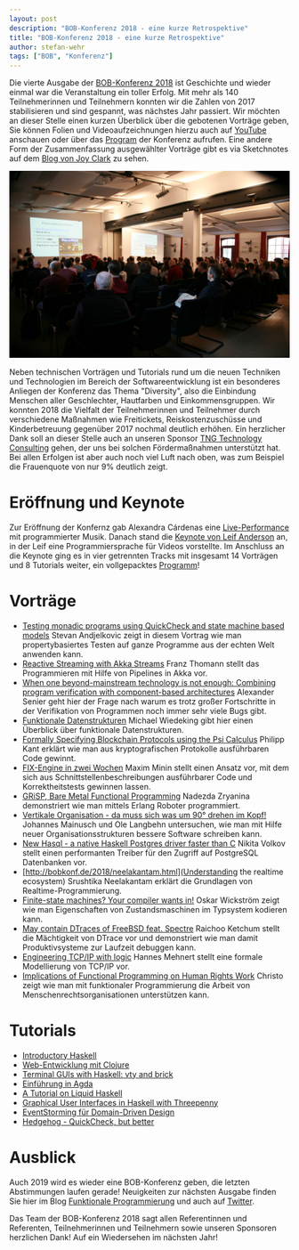 ```yaml
---
layout: post
description: "BOB-Konferenz 2018 - eine kurze Retrospektive"
title: "BOB-Konferenz 2018 - eine kurze Retrospektive"
author: stefan-wehr
tags: ["BOB", "Konferenz"]
---
```


Die vierte Ausgabe der [BOB-Konferenz 2018](http://bobkonf.de/2018/de/)
ist Geschichte und wieder einmal
war die Veranstaltung ein toller Erfolg. Mit mehr als 140 Teilnehmerinnen
und Teilnehmern
konnten wir die Zahlen von 2017 stabilisieren und sind gespannt, was
nächstes Jahr passiert. Wir möchten an dieser Stelle einen kurzen
Überblick über die gebotenen Vorträge geben, Sie können Folien und
Videoaufzeichnungen hierzu auch auf
[YouTube](https://www.youtube.com/channel/UC2svxmX1Bfyaln2bs9ZsyGA)
anschauen oder über das [Program](http://bobkonf.de/2018/de/program.html)
der Konferenz aufrufen. Eine andere Form der Zusammenfassung ausgewählter Vorträge gibt
es via Sketchnotes auf dem
[Blog von Joy Clark](https://joyclark.org/sketchnote/conference/2018/02/23/bobkonf.html)
zu sehen.

<img src="/files/bob-2018-crowd.jpg">

Neben technischen Vorträgen und Tutorials rund um die neuen Techniken und
Technologien im Bereich der Softwareentwicklung ist ein besonderes Anliegen der Konferenz das Thema "Diversity",
also die Einbindung Menschen aller Geschlechter, Hautfarben
und Einkommensgruppen. Wir konnten 2018 die Vielfalt der Teilnehmerinnen
und Teilnehmer durch verschiedene
Maßnahmen wie Freitickets, Reiskostenzuschüsse und Kinderbetreuung gegenüber
2017 nochmal deutlich erhöhen.
Ein herzlicher Dank soll an
dieser Stelle auch an unseren Sponsor
[TNG Technology Consulting](https://www.tngtech.com/) gehen, der uns bei
solchen Fördermaßnahmen unterstützt hat.
Bei allen Erfolgen ist aber auch noch viel Luft nach oben, was zum Beispiel
die Frauenquote von nur 9% deutlich zeigt.

<!-- more start -->

# Eröffnung und Keynote
Zur Eröffnung der Konfernz gab Alexandra Cárdenas eine
[Live-Performance](http://bobkonf.de/2018/cardenas-performance.html)
mit programmierter Musik. Danach stand die
[Keynote von Leif Anderson](http://bobkonf.de/2018/andersen.html) an,
in der Leif eine Programmiersprache für Videos vorstellte. Im
Anschluss an die Keynote ging es in vier getrennten Tracks mit insgesamt
14 Vorträgen und 8 Tutorials weiter, ein vollgepacktes [Programm](http://bobkonf.de/2018/de/program.html)!

# Vorträge

* [Testing monadic programs using QuickCheck and state machine based models](http://bobkonf.de/2018/andjelkovic.html)
  Stevan Andjelkovic zeigt in diesem Vortrag wie man propertybasiertes Testen auf ganze Programme aus der echten Welt anwenden kann.
* [Reactive Streaming with Akka Streams](http://bobkonf.de/2018/thoma-akka.html)
  Franz Thomann stellt das Programmieren mit Hilfe von Pipelines in Akka vor.
* [When one beyond-mainstream technology is not enough: Combining program verification with component-based architectures](http://bobkonf.de/2018/senier.html)
  Alexander Senier geht hier der Frage nach warum es trotz großer Fortschritte in der Verifikation von Programmen noch immer sehr viele Bugs gibt.
* [Funktionale Datenstrukturen](http://bobkonf.de/2018/wiedeking.html)
  Michael Wiedeking gibt hier einen Überblick über funktionale Datenstrukturen.
* [Formally Specifying Blockchain Protocols using the Psi Calculus](http://bobkonf.de/2018/kant.html)
  Philipp Kant erklärt wie man aus kryptografischen Protokolle ausführbaren Code gewinnt.
* [FIX-Engine in zwei Wochen](http://bobkonf.de/2018/minin.html)
  Maxim Minin stellt einen Ansatz vor, mit dem sich aus Schnittstellenbeschreibungen ausführbarer Code und Korrektheitstests gewinnen lassen.
* [GRiSP, Bare Metal Functional Programming](http://bobkonf.de/2018/zryanina.html)
  Nadezda Zryanina demonstriert wie man mittels Erlang Roboter programmiert.
* [Vertikale Organisation - da muss sich was um 90° drehen im Kopf!](http://bobkonf.de/2018/mainusch.html)
  Johannes Mainusch und Ole Langbehn untersuchen, wie man mit Hilfe neuer Organisationsstrukturen bessere Software schreiben kann.
* [New Hasql - a native Haskell Postgres driver faster than C](http://bobkonf.de/2018/volkov.html)
  Nikita Volkov stellt einen performanten Treiber für den Zugriff auf PostgreSQL Datenbanken vor.
* [http://bobkonf.de/2018/neelakantam.html](Understanding the realtime ecosystem)
  Srushtika Neelakantam erklärt die Grundlagen von Realtime-Programmierung.
* [Finite-state machines? Your compiler wants in!](http://bobkonf.de/2018/wickstroem.html)
  Oskar Wickström zeigt wie man Eigenschaften von Zustandsmaschinen im Typsystem kodieren kann.
* [May contain DTraces of FreeBSD feat. Spectre](http://bobkonf.de/2018/ketchum.html)
  Raichoo Ketchum stellt die Mächtigkeit von DTrace vor und demonstriert wie man damit Produktivsysteme zur Laufzeit debuggen kann.
* [Engineering TCP/IP with logic](http://bobkonf.de/2018/mehnert.html)
  Hannes Mehnert stellt eine formale Modellierung von TCP/IP vor.
* [Implications of Functional Programming on Human Rights Work](http://bobkonf.de/2018/christo.html)
  Christo zeigt wie man mit funktionaler Programmierung die Arbeit von Menschenrechtsorganisationen unterstützen kann.

# Tutorials

* [Introductory Haskell](http://bobkonf.de/2018/heinzel.html)
* [Web-Entwicklung mit Clojure](http://bobkonf.de/2018/ludwig.html)
* [Terminal GUIs with Haskell: vty and brick](http://bobkonf.de/2018/thoma-terminal.html)
* [Einführung in Agda](http://bobkonf.de/2018/thiemann.html)
* [A Tutorial on Liquid Haskell](http://bobkonf.de/2018/loeh.html)
* [Graphical User Interfaces in Haskell with Threepenny](http://bobkonf.de/2018/apfelmus.html)
* [EventStorming für Domain-Driven Design](http://bobkonf.de/2018/rauch.html)
* [Hedgehog - QuickCheck, but better](http://bobkonf.de/2018/fischmann.html)

# Ausblick

Auch 2019 wird es wieder eine BOB-Konferenz geben, die letzten Abstimmungen laufen gerade!
Neuigkeiten zur nächsten Ausgabe finden Sie hier im Blog
[Funktionale Programmierung](http://funktionale-programmierung.de/)
und auch auf [Twitter](https://twitter.com/bobkonf).

Das Team der BOB-Konferenz 2018 sagt allen Referentinnen und Referenten,
Teilnehmerinnen und Teilnehmern sowie unseren
Sponsoren herzlichen Dank! Auf ein Wiedersehen im nächsten Jahr!

<!-- more end -->
